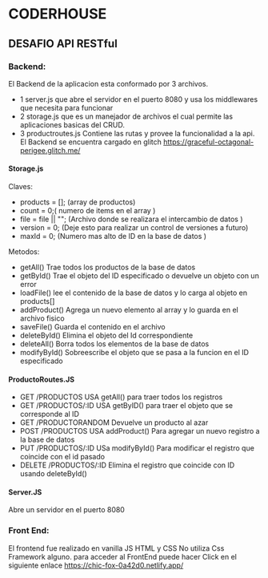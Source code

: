 # CODERHOUSE

## DESAFIO API RESTful

### Backend:

El Backend de la aplicacion esta conformado por 3 archivos.

- 1 server.js que abre el servidor en el puerto 8080 y usa los middlewares que necesita para funcionar
- 2 storage.js que es un manejador de archivos el cual permite las aplicaciones basicas del CRUD.
- 3 productroutes.js Contiene las rutas y provee la funcionalidad a la api.
  El Backend se encuentra cargado en glitch
  https://graceful-octagonal-perigee.glitch.me/

#### Storage.js

Claves:

- products = []; (array de productos)
- count = 0;( numero de items en el array )
- file = file || ""; (Archivo donde se realizara el intercambio de datos )
- version = 0; (Deje esto para realizar un control de versiones a futuro)
- maxId = 0; (Numero mas alto de ID en la base de datos )

Metodos:

- getAll() Trae todos los productos de la base de datos
- getById() Trae el objeto del ID especificado o devuelve un objeto con un error
- loadFile() lee el contenido de la base de datos y lo carga al objeto en products[]
- addProduct() Agrega un nuevo elemento al array y lo guarda en el archivo fisico
- saveFile() Guarda el contenido en el archivo
- deleteById() Elimina el objeto del Id correspondiente
- deleteAll() Borra todos los elementos de la base de datos
- modifyById() Sobreescribe el objeto que se pasa a la funcion en el ID especificado

#### ProductoRoutes.JS

- GET /PRODUCTOS USA getAll() para traer todos los registros
- GET /PRODUCTOS/:ID USA getByID() para traer el objeto que se corresponde al ID
- GET /PRODUCTORANDOM Devuelve un producto al azar
- POST /PRODUCTOS USA addProduct() Para agregar un nuevo registro a la base de datos
- PUT /PRODUCTOS/:ID USa modifyById() Para modificar el registro que coincide con el id pasado
- DELETE /PRODUCTOS/:ID Elimina el registro que coincide con ID usando deleteById()

#### Server.JS

Abre un servidor en el puerto 8080

### Front End:

El frontend fue realizado en vanilla JS HTML y CSS No utiliza Css Framework alguno.
para acceder al FrontEnd puede hacer Click en el siguiente enlace
https://chic-fox-0a42d0.netlify.app/
